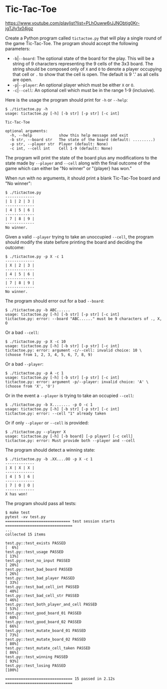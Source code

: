 # Tic-Tac-Toe

https://www.youtube.com/playlist?list=PLhOuww6rJJNObtig0Kr-jgTJly1x04jgz

Create a Python program called `tictactoe.py` that will play a single round of the game Tic-Tac-Toe.
The program should accept the following parameters:

* `-b`|`--board`: The optional state of the board for the play. This will be a string of 9 characters representing the 9 cells of the 3x3 board. The string should be composed only of `X` and `O` to denote a player occupying that cell or `.` to show that the cell is open. The default is 9 '.' as all cells are open.
* `-p`|`--player`: An optional player which must be either `X` or `O`.
* `-c`|`--cell`: An optional cell which must be in the range 1-9 (inclusive).

Here is the usage the program should print for `-h` or `--help`:

```
$ ./tictactoe.py -h
usage: tictactoe.py [-h] [-b str] [-p str] [-c int]

Tic-Tac-Toe

optional arguments:
  -h, --help            show this help message and exit
  -b str, --board str   The state of the board (default: .........)
  -p str, --player str  Player (default: None)
  -c int, --cell int    Cell 1-9 (default: None)
```

The program will print the state of the board plus any modifications to the state made by `--player` and `--cell` along with the final outcome of the game which can either be "No winner" or "{player} has won."

When run with no arguments, it should print a blank Tic-Tac-Toe board and "No winner":

```
$ ./tictactoe.py
-------------
| 1 | 2 | 3 |
-------------
| 4 | 5 | 6 |
-------------
| 7 | 8 | 9 |
-------------
No winner.
```

Given a valid `--player` trying to take an unoccupied `--cell`, the program should modify the state before printing the board and deciding the outcome:

```
$ ./tictactoe.py -p X -c 1
-------------
| X | 2 | 3 |
-------------
| 4 | 5 | 6 |
-------------
| 7 | 8 | 9 |
-------------
No winner.
```

The program should error out for a bad `--board`:

```
$ ./tictactoe.py -b ABC......
usage: tictactoe.py [-h] [-b str] [-p str] [-c int]
tictactoe.py: error: --board "ABC......" must be 9 characters of ., X, O
```

Or a bad `--cell`:

```
$ ./tictactoe.py -p X -c 10
usage: tictactoe.py [-h] [-b str] [-p str] [-c int]
tictactoe.py: error: argument -c/--cell: invalid choice: 10 \
(choose from 1, 2, 3, 4, 5, 6, 7, 8, 9)
```

Or a bad `--player`:

```
$ ./tictactoe.py -p A -c 1
usage: tictactoe.py [-h] [-b str] [-p str] [-c int]
tictactoe.py: error: argument -p/--player: invalid choice: 'A' \
(choose from 'X', 'O')
```

Or in the event a `--player` is trying to take an occupied `--cell`:

```
$ ./tictactoe.py -b X........ -p O -c 1
usage: tictactoe.py [-h] [-b str] [-p str] [-c int]
tictactoe.py: error: --cell "1" already taken
```

Or if only `--player` or `--cell` is provided:

```
$ ./tictactoe.py --player X
usage: tictactoe.py [-h] [-b board] [-p player] [-c cell]
tictactoe.py: error: Must provide both --player and --cell
```

The program should detect a winning state:

```
$ ./tictactoe.py -b .XX....OO -p X -c 1
-------------
| X | X | X |
-------------
| 4 | 5 | 6 |
-------------
| 7 | O | O |
-------------
X has won!
```

The program should pass all tests:

```
$ make test
pytest -xv test.py
============================= test session starts ==============================
...
collected 15 items

test.py::test_exists PASSED                                              [  6%]
test.py::test_usage PASSED                                               [ 13%]
test.py::test_no_input PASSED                                            [ 20%]
test.py::test_bad_board PASSED                                           [ 26%]
test.py::test_bad_player PASSED                                          [ 33%]
test.py::test_bad_cell_int PASSED                                        [ 40%]
test.py::test_bad_cell_str PASSED                                        [ 46%]
test.py::test_both_player_and_cell PASSED                                [ 53%]
test.py::test_good_board_01 PASSED                                       [ 60%]
test.py::test_good_board_02 PASSED                                       [ 66%]
test.py::test_mutate_board_01 PASSED                                     [ 73%]
test.py::test_mutate_board_02 PASSED                                     [ 80%]
test.py::test_mutate_cell_taken PASSED                                   [ 86%]
test.py::test_winning PASSED                                             [ 93%]
test.py::test_losing PASSED                                              [100%]

============================== 15 passed in 2.12s ==============================
```
